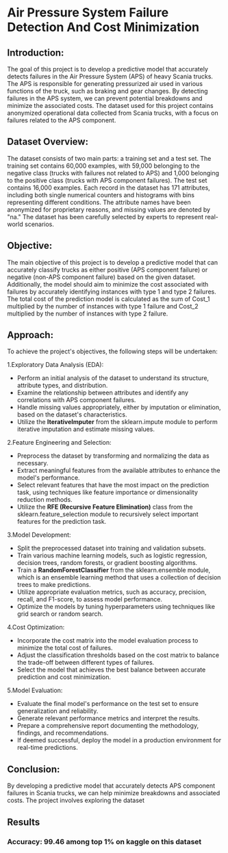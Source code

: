 # Air Pressure System Failure Detection And Cost Minimization

## Introduction:
The goal of this project is to develop a predictive model that accurately detects failures in the Air Pressure System (APS) of heavy Scania trucks. The APS is responsible for generating pressurized air used in various functions of the truck, such as braking and gear changes. By detecting failures in the APS system, we can prevent potential breakdowns and minimize the associated costs. The dataset used for this project contains anonymized operational data collected from Scania trucks, with a focus on failures related to the APS component.

## Dataset Overview:
The dataset consists of two main parts: a training set and a test set. The training set contains 60,000 examples, with 59,000 belonging to the negative class (trucks with failures not related to APS) and 1,000 belonging to the positive class (trucks with APS component failures). The test set contains 16,000 examples. Each record in the dataset has 171 attributes, including both single numerical counters and histograms with bins representing different conditions. The attribute names have been anonymized for proprietary reasons, and missing values are denoted by "na." The dataset has been carefully selected by experts to represent real-world scenarios.

## Objective:
The main objective of this project is to develop a predictive model that can accurately classify trucks as either positive (APS component failure) or negative (non-APS component failure) based on the given dataset. Additionally, the model should aim to minimize the cost associated with failures by accurately identifying instances with type 1 and type 2 failures. The total cost of the prediction model is calculated as the sum of Cost_1 multiplied by the number of instances with type 1 failure and Cost_2 multiplied by the number of instances with type 2 failure.

## Approach:
To achieve the project's objectives, the following steps will be undertaken:

1.Exploratory Data Analysis (EDA):

* Perform an initial analysis of the dataset to understand its structure, attribute types, and distribution.
* Examine the relationship between attributes and identify any correlations with APS component failures.
* Handle missing values appropriately, either by imputation or elimination, based on the dataset's characteristics.
* Utilize the **IterativeImputer** from the sklearn.impute module to perform iterative imputation and estimate missing values.

2.Feature Engineering and Selection:

* Preprocess the dataset by transforming and normalizing the data as necessary.
* Extract meaningful features from the available attributes to enhance the model's performance.
* Select relevant features that have the most impact on the prediction task, using techniques like feature importance or dimensionality reduction methods.
* Utilize the **RFE (Recursive Feature Elimination)** class from the sklearn.feature_selection module to recursively select important features for the prediction task.

3.Model Development:

* Split the preprocessed dataset into training and validation subsets.
* Train various machine learning models, such as logistic regression, decision trees, random forests, or gradient boosting algorithms.
* Train a **RandomForestClassifier** from the sklearn.ensemble module, which is an ensemble learning method that uses a collection of decision trees to make predictions.
* Utilize appropriate evaluation metrics, such as accuracy, precision, recall, and F1-score, to assess model performance.
* Optimize the models by tuning hyperparameters using techniques like grid search or random search.

4.Cost Optimization:

* Incorporate the cost matrix into the model evaluation process to minimize the total cost of failures.
* Adjust the classification thresholds based on the cost matrix to balance the trade-off between different types of failures.
* Select the model that achieves the best balance between accurate prediction and cost minimization.

5.Model Evaluation:

* Evaluate the final model's performance on the test set to ensure generalization and reliability.
* Generate relevant performance metrics and interpret the results.
* Prepare a comprehensive report documenting the methodology, findings, and recommendations.
* If deemed successful, deploy the model in a production environment for real-time predictions.

## Conclusion:
By developing a predictive model that accurately detects APS component failures in Scania trucks, we can help minimize breakdowns and associated costs. The project involves exploring the dataset

## Results
### Accuracy: 99.46 among top 1% on kaggle on this dataset
